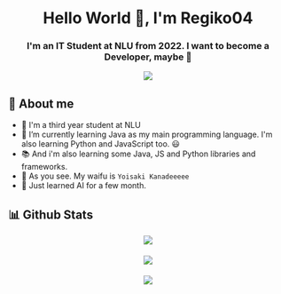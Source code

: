 
<!--
**Riiichan04/Riiichan04** is a ✨ _special_ ✨ repository because its `README.md` (this file) appears on your GitHub profile.

Here are some ideas to get you started:

- 🔭 I’m currently working on ...
- 🌱 I’m currently learning ...
- 👯 I’m looking to collaborate on ...
- 🤔 I’m looking for help with ...
- 💬 Ask me about ...
- 📫 How to reach me: ...
- 😄 Pronouns: ...
- ⚡ Fun fact: ...
-->
<h1 align="center">Hello World 👋, I'm Regiko04</h1>
<h3 align="center">I'm an IT Student at NLU from 2022. I want to become a Developer, maybe 🥹</h3>
<div align="center"><img src="https://64.media.tumblr.com/a46f4b71c5219602e9c3877aa99d36e7/21e774b1b86bfac2-46/s640x960/80348acbb95a8bbbe993dc68a2a37e04b5a201dd.gif"></div>

## 🤗 About me
- 🏫 I'm a third year student at NLU
- 🌱 I’m currently learning Java as my main programming language. I'm also learning Python and JavaScript too. 😃
- 📚 And i'm also learning some Java, JS and Python libraries and frameworks.
- 🥰 As you see. My waifu is `Yoisaki Kanadeeeee`
- 🤖 Just learned AI for a few month.

## 📊 Github Stats
<div align="center"><img src="https://github-readme-stats.vercel.app/api?username=Riiichan04&show_icons=true&theme=react"/></div>
ㅤ
<div align="center"><img src="https://streak-stats.demolab.com/?user=Riiichan04&theme=react"/></div>
ㅤ
<div align="center"><img src="https://github-readme-stats.vercel.app/api/top-langs/?username=Riiichan04&layout=donut&langs_count=8&hide=tsql&theme=react" /></div>
